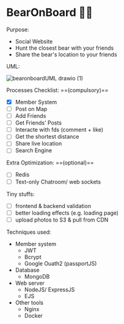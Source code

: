 # BearOnBoard 🐻🐾 

Purpose:
- Social  Website
- Hunt the closest bear with your friends
- Share the bear's location to your friends

UML:

![bearonboardUML drawio (1)](https://user-images.githubusercontent.com/95410966/167293150-71abd1c2-3f9c-4b31-a25a-65b15f2a21f2.svg)

Processes Checklist: ==(compulsory)==
- [X] Member System
- [ ] Post on Map
- [ ] Add Friends 
- [ ] Get Friends' Posts
- [ ] Interacte with fds (comment + like)
- [ ] Get the shortest distance 
- [ ] Share live location
- [ ] Search Engine

Extra Optimization: ==(optional)==
- [ ] Redis
- [ ] Text-only Chatroom/ web sockets

Tiny stuffs:
- [ ] frontend & backend validation
- [ ] better loading effects (e.g. loading page)
- [ ] upload photos to S3 & pull from CDN

Techniques used:
- Member system
  - JWT
  - Bcrypt
  - Google Ouath2 (passportJS)
- Database
  - MongoDB
- Web server
  - NodeJS/ ExpressJS
  - EJS
- Other tools
  - Nginx
  - Docker
